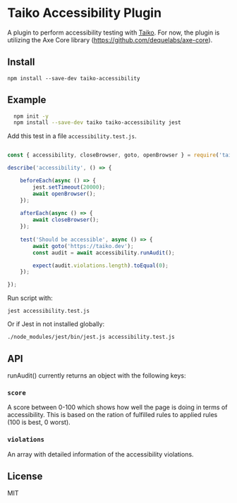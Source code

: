 # Taiko Accessibility Plugin

A plugin to perform accessibility testing with [Taiko](https://github.com/getgauge/taiko).
For now, the plugin is utilizing the Axe Core library (https://github.com/dequelabs/axe-core). 

## Install

```
npm install --save-dev taiko-accessibility
```

## Example

```bash
  npm init -y
  npm install --save-dev taiko taiko-accessibility jest
```

Add this test in a file `accessibility.test.js`.

```js

const { accessibility, closeBrowser, goto, openBrowser } = require('taiko');

describe('accessibility', () => {

    beforeEach(async () => {
        jest.setTimeout(20000);
        await openBrowser();
    });
    
    afterEach(async () => {
        await closeBrowser();
    });
    
    test('Should be accessible', async () => {
        await goto('https://taiko.dev');
        const audit = await accessibility.runAudit();

        expect(audit.violations.length).toEqual(0);
    });

});

```

Run script with:
```
jest accessibility.test.js 
```

Or if Jest in not installed globally:
```
./node_modules/jest/bin/jest.js accessibility.test.js 
```

## API

runAudit() currently returns an object with the following keys:

### `score`

A score between 0-100 which shows how well the page is doing in terms of accessibility. This is based on the ration of fulfilled rules to applied rules (100 is best, 0 worst).

### `violations`

An array with detailed information of the accessibility violations.

## License

MIT

